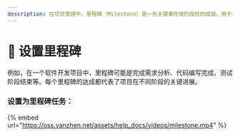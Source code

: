 ```yaml
---
description: 在项目管理中，里程碑（Milestone）是一些关键事件或阶段性的成就，用于标识项目的重要进展点。
---
```


# 🔶 设置里程碑

例如，在一个软件开发项目中，里程碑可能是完成需求分析、代码编写完成、测试阶段结束等。每个里程碑的达成都代表了项目在不同阶段的关键进展。

### 设置为里程碑任务：

{% embed url="https://oss.yanzhen.net/assets/help_docs/videos/milestone.mp4" %}
